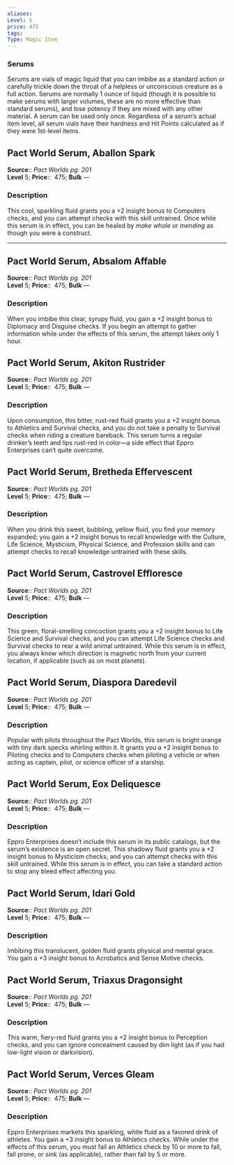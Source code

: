 ```yaml
---
aliases: 
Level: 5
price: 475
tags: 
Type: Magic Item
---
```


### Serums

Serums are vials of magic liquid that you can imbibe as a standard action or carefully trickle down the throat of a helpless or unconscious creature as a full action. Serums are normally 1 ounce of liquid (though it is possible to make serums with larger volumes, these are no more effective than standard serums), and lose potency if they are mixed with any other material. A serum can be used only once. Regardless of a serum’s actual item level, all serum vials have their hardness and Hit Points calculated as if they were 1st-level items.  

## Pact World Serum, Aballon Spark

**Source**:: _Pact Worlds pg. 201_  
**Level** 5;
**Price**::  475; **Bulk** —

### Description

This cool, sparkling fluid grants you a +2 insight bonus to Computers checks, and you can attempt checks with this skill untrained. Once while this serum is in effect, you can be healed by _make whole_ or _mending_ as though you were a construct.

---

## Pact World Serum, Absalom Affable

**Source**:: _Pact Worlds pg. 201_  
**Level** 5;
**Price**::  475; **Bulk** —

### Description

When you imbibe this clear, syrupy fluid, you gain a +2 insight bonus to Diplomacy and Disguise checks. If you begin an attempt to gather information while under the effects of this serum, the attempt takes only 1 hour.

## Pact World Serum, Akiton Rustrider

**Source**:: _Pact Worlds pg. 201_  
**Level** 5;
**Price**::  475; **Bulk** —

### Description

Upon consumption, this bitter, rust-red fluid grants you a +2 insight bonus to Athletics and Survival checks, and you do not take a penalty to Survival checks when riding a creature bareback. This serum turns a regular drinker’s teeth and lips rust-red in color—a side effect that Eppro Enterprises can’t quite overcome.

## Pact World Serum, Bretheda Effervescent

**Source**:: _Pact Worlds pg. 201_  
**Level** 5;
**Price**::  475; **Bulk** —

### Description

When you drink this sweet, bubbling, yellow fluid, you find your memory expanded; you gain a +2 insight bonus to recall knowledge with the Culture, Life Science, Mysticism, Physical Science, and Profession skills and can attempt checks to recall knowledge untrained with these skills.

## Pact World Serum, Castrovel Effloresce

**Source**:: _Pact Worlds pg. 201_  
**Level** 5;
**Price**::  475; **Bulk** —

### Description

This green, floral-smelling concoction grants you a +2 insight bonus to Life Science and Survival checks, and you can attempt Life Science checks and Survival checks to rear a wild animal untrained. While this serum is in effect, you always know which direction is magnetic north from your current location, if applicable (such as on most planets).

## Pact World Serum, Diaspora Daredevil

**Source**:: _Pact Worlds pg. 201_  
**Level** 5;
**Price**::  475; **Bulk** —

### Description

Popular with pilots throughout the Pact Worlds, this serum is bright orange with tiny dark specks whirling within it. It grants you a +2 insight bonus to Piloting checks and to Computers checks when piloting a vehicle or when acting as captain, pilot, or science officer of a starship.

## Pact World Serum, Eox Deliquesce

**Source**:: _Pact Worlds pg. 201_  
**Level** 5;
**Price**::  475; **Bulk** —

### Description

Eppro Enterprises doesn’t include this serum in its public catalogs, but the serum’s existence is an open secret. This shadowy fluid grants you a +2 insight bonus to Mysticism checks, and you can attempt checks with this skill untrained. While this serum is in effect, you can take a standard action to stop any bleed effect affecting you.

## Pact World Serum, Idari Gold

**Source**:: _Pact Worlds pg. 201_  
**Level** 5;
**Price**::  475; **Bulk** —

### Description

Imbibing this translucent, golden fluid grants physical and mental grace. You gain a +3 insight bonus to Acrobatics and Sense Motive checks.

## Pact World Serum, Triaxus Dragonsight

**Source**:: _Pact Worlds pg. 201_  
**Level** 5;
**Price**::  475; **Bulk** —

### Description

This warm, fiery-red fluid grants you a +2 insight bonus to Perception checks, and you can ignore concealment caused by dim light (as if you had low-light vision or darkvision).

## Pact World Serum, Verces Gleam

**Source**:: _Pact Worlds pg. 201_  
**Level** 5;
**Price**::  475; **Bulk** —

### Description

Eppro Enterprises markets this sparkling, white fluid as a favored drink of athletes. You gain a +3 insight bonus to Athletics checks. While under the effects of this serum, you must fail an Athletics check by 10 or more to fall, fall prone, or sink (as applicable), rather than fail by 5 or more.
